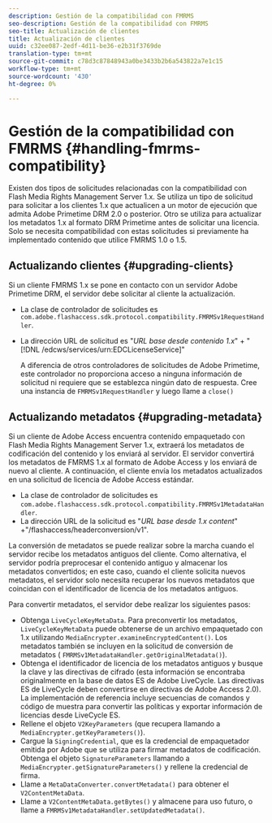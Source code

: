 ```yaml
---
description: Gestión de la compatibilidad con FMRMS
seo-description: Gestión de la compatibilidad con FMRMS
seo-title: Actualización de clientes
title: Actualización de clientes
uuid: c32ee087-2edf-4d11-be36-e2b31f3769de
translation-type: tm+mt
source-git-commit: c78d3c87848943a0be3433b2b6a543822a7e1c15
workflow-type: tm+mt
source-wordcount: '430'
ht-degree: 0%

---
```



# Gestión de la compatibilidad con FMRMS {#handling-fmrms-compatibility}

Existen dos tipos de solicitudes relacionadas con la compatibilidad con Flash Media Rights Management Server 1.x. Se utiliza un tipo de solicitud para solicitar a los clientes 1.x que actualicen a un motor de ejecución que admita Adobe Primetime DRM 2.0 o posterior. Otro se utiliza para actualizar los metadatos 1.x al formato DRM Primetime antes de solicitar una licencia. Solo se necesita compatibilidad con estas solicitudes si previamente ha implementado contenido que utilice FMRMS 1.0 o 1.5.

## Actualizando clientes {#upgrading-clients}

Si un cliente FMRMS 1.x se pone en contacto con un servidor Adobe Primetime DRM, el servidor debe solicitar al cliente la actualización.

* La clase de controlador de solicitudes es `com.adobe.flashaccess.sdk.protocol.compatibility.FMRMSv1RequestHandler`.
* La dirección URL de solicitud es &quot;*URL base desde contenido 1.x*&quot; + &quot; [!DNL /edcws/services/urn:EDCLicenseService]&quot;

   A diferencia de otros controladores de solicitudes de Adobe Primetime, este controlador no proporciona acceso a ninguna información de solicitud ni requiere que se establezca ningún dato de respuesta. Cree una instancia de `FMRMSv1RequestHandler` y luego llame a `close()`

## Actualizando metadatos {#upgrading-metadata}

Si un cliente de Adobe Access encuentra contenido empaquetado con Flash Media Rights Management Server 1.x, extraerá los metadatos de codificación del contenido y los enviará al servidor. El servidor convertirá los metadatos de FMRMS 1.x al formato de Adobe Access y los enviará de nuevo al cliente. A continuación, el cliente envía los metadatos actualizados en una solicitud de licencia de Adobe Access estándar.

* La clase de controlador de solicitudes es `com.adobe.flashaccess.sdk.protocol.compatibility.FMRMSv1MetadataHandler`.
* La dirección URL de la solicitud es &quot;*URL base desde 1.x content*&quot; +&quot;/flashaccess/headerconversion/v1&quot;.

La conversión de metadatos se puede realizar sobre la marcha cuando el servidor recibe los metadatos antiguos del cliente. Como alternativa, el servidor podría preprocesar el contenido antiguo y almacenar los metadatos convertidos; en este caso, cuando el cliente solicita nuevos metadatos, el servidor solo necesita recuperar los nuevos metadatos que coincidan con el identificador de licencia de los metadatos antiguos.

Para convertir metadatos, el servidor debe realizar los siguientes pasos:

* Obtenga `LiveCycleKeyMetaData`. Para preconvertir los metadatos, `LiveCycleKeyMetaData` puede obtenerse de un archivo empaquetado con 1.x utilizando `MediaEncrypter.examineEncryptedContent()`. Los metadatos también se incluyen en la solicitud de conversión de metadatos ( `FMRMSv1MetadataHandler.getOriginalMetadata()`).
* Obtenga el identificador de licencia de los metadatos antiguos y busque la clave y las directivas de cifrado (esta información se encontraba originalmente en la base de datos ES de Adobe LiveCycle. Las directivas ES de LiveCycle deben convertirse en directivas de Adobe Access 2.0). La implementación de referencia incluye secuencias de comandos y código de muestra para convertir las políticas y exportar información de licencias desde LiveCycle ES.
* Rellene el objeto `V2KeyParameters` (que recupera llamando a `MediaEncrypter.getKeyParameters()`).
* Cargue la `SigningCredential`, que es la credencial de empaquetador emitida por Adobe que se utiliza para firmar metadatos de codificación. Obtenga el objeto `SignatureParameters` llamando a `MediaEncrypter.getSignatureParameters()` y rellene la credencial de firma.
* Llame a `MetaDataConverter.convertMetadata()` para obtener el `V2ContentMetaData`.
* Llame a `V2ContentMetaData.getBytes()` y almacene para uso futuro, o llame a `FMRMSv1MetadataHandler.setUpdatedMetadata()`.